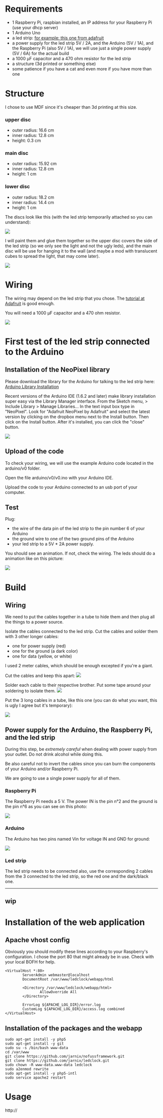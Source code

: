 # Requirements

- 1 Raspberry Pi, raspbian installed, an IP address for your Raspberry Pi (use your dhcp server)
- 1 Arduino Uno
- a led strip: [for example: this one from adafruit](https://www.adafruit.com/product/2842)
- a power supply for the led strip 5V / 2A, and the Arduino (5V / 1A), and the Raspberry Pi (also 5V / 1A), we will use just a single power supply (5V / 6A) for the actual build
- a 1000 µF capacitor and a 470 ohm resistor for the led strip
- a structure (3d printed or something else)
- some patience if you have a cat and even more if you have more than one

# Structure

I chose to use MDF since it's cheaper than 3d printing at this size.

### upper disc
- outer radius: 16.6 cm
- inner radius: 12.8 cm
- height: 0.3 cm

### main disc
- outer radius: 15.92 cm
- inner radius: 12.8 cm
- height: 1 cm

### lower disc
- outer radius: 18.2 cm
- inner radius: 14.4 cm
- height: 1 cm

The discs look like this (with the led strip temporarily attached so you can understand):

<img src="photos/IMG_20170114_211917.jpg">

I will paint them and glue them together so the upper disc covers the side of the led strip (so we only see the light and not the ugly leds), and the main disc will be use for hanging it to the wall (and maybe a mod with translucent cubes to spread the light, that may come later).

<img src="photos/IMG_20170114_212006.jpg">

# Wiring

The wiring may depend on the led strip that you chose. The [tutorial at Adafruit](https://learn.adafruit.com/adafruit-neopixel-uberguide/basic-connections) is good enough.

You will need a 1000 µF capacitor and a 470 ohm resistor.

<img src="photos/leds_Wiring-Diagram.png">

# First test of the led strip connected to the Arduino

## Installation of the NeoPixel library

Please download the library for the Arduino for talking to the led strip here:
[Arduino Library Installation](https://learn.adafruit.com/adafruit-neopixel-uberguide/arduino-library-installation)

Recent versions of the Arduino IDE (1.6.2 and later) make library installation super easy via the Library Manager interface. From the Sketch menu, > Include Library > Manage Libraries...  In the text input box type in "NeoPixel". Look for "Adafruit NeoPixel by Adafruit" and select the latest version by clicking on the dropbox menu next to the Install button. Then click on the Install button. After it's installed, you can click the "close" button.

<img src="photos/leds_arduino-library-manager.png">

## Upload of the code

To check your wiring, we will use the example Arduino code located in the arduino/v0 folder.

Open the file arduino/v0/v0.ino with your Arduino IDE.

Upload the code to your Arduino connected to an usb port of your computer.

## Test

Plug:
- the wire of the data pin of the led strip to the pin number 6 of your Arduino
- the ground wire to one of the two ground pins of the Arduino
- your led strip to a 5V * 2A power supply.

You should see an animation. If not, check the wiring. The leds should do a animation like on this picture:

<img src="photos/IMG_20170112_223533.jpg">

# Build

## Wiring

We need to put the cables together in a tube to hide them and then plug all the things to a power source.

Isolate the cables connected to the led strip. Cut the cables and solder them with 3 other longer cables:
- one for power supply (red)
- one for the ground (a dark color)
- one for data (yellow, or white)

I used 2 meter cables, which should be enough excepted if you're a giant.

Cut the cables and keep this apart:
<img src="photos/IMG_20170114_193142.jpg">

Solder each cable to their respective brother. Put some tape around your soldering to isolate them.
<img src="photos/IMG_20170114_194057.jpg">

Put the 3 long cables in a tube, like this one (you can do what you want, this is ugly I agree but it's temporary):

<img src="photos/IMG_20170114_194639.jpg">

## Power supply for the Arduino, the Raspberry Pi, and the led strip

During this step, be *extremely careful* when dealing with power supply from your outlet. Do not drink alcohol while doing this.

Be also careful not to invert the cables since you can burn the components of your Arduino and/or Raspberry Pi.

We are going to use a single power supply for all of them.

### Raspberry Pi

The Raspberry Pi needs a 5 V. The power IN is the pin n°2 and the ground is the pin n°6 as you can see on this photo:

<img src="photos/IMG_20170114_205915.jpg">

### Arduino

The Arduino has two pins named Vin for voltage IN and GND for ground:

<img src="photos/IMG_20170114_210738.jpg">

### Led strip

The led strip needs to be connected also, use the corresponding 2 cables from the 3 connected to the led strip, so the red one and the dark/black one.


---
wip
---

# Installation of the web application

## Apache vhost config

Obviously you should modify these lines according to your Raspberry's configuration. I chose the port 80 that might already be in use. Check with your local BOFH for help.

```
<VirtualHost *:80>
        ServerAdmin webmaster@localhost
        DocumentRoot /var/www/ledclock/webapp/html

        <Directory /var/www/ledclock/webapp/html>
                AllowOverride All
        </Directory>
        
        ErrorLog ${APACHE_LOG_DIR}/error.log
        CustomLog ${APACHE_LOG_DIR}/access.log combined
</VirtualHost>
```

## Installation of the packages and the webapp
```
sudo apt-get install -y php5
sudo apt-get install -y git
sudo su -s /bin/bash www-data
cd /var/www
git clone https://github.com/jarnix/nofussframework.git
git clone https://github.com/jarnix/ledclock.git
sudo chown -R www-data.www-data ledclock
sudo a2enmod rewrite
sudo apt-get install -y php5-intl
sudo service apache2 restart
```

# Usage

http://<ip of your raspberry>

